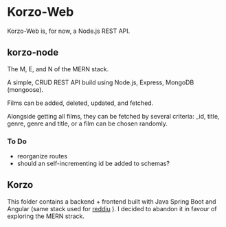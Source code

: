 # Korzo-Web

Korzo-Web is, for now, a Node.js REST API. 

## korzo-node

The M, E, and N of the MERN stack.

A simple, CRUD REST API build using Node.js, Express, MongoDB (mongoose).

Films can be added, deleted, updated, and fetched.

Alongside getting all films, they can be fetched by several criteria: _id, title, genre, genre and title, or a film can be chosen randomly.

### To Do

* reorganize routes
* should an self-incrementing id be added to schemas?

## Korzo

This folder contains a backend + frontend built with Java Spring Boot and Angular (same stack used for [reddiu](https://github.com/AlexStibbons/reddiu) ). I decided to abandon it in favour of exploring the MERN strack.

